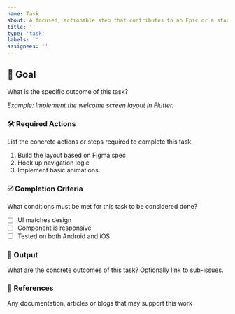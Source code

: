 ```yaml
---
name: Task
about: A focused, actionable step that contributes to an Epic or a standalone task that itself is not big enough for an Epic.
title: ''
type: 'task'
labels: ''
assignees: ''
---
```


## 🎯 Goal
What is the specific outcome of this task?

_Example: Implement the welcome screen layout in Flutter._

### 🛠️ Required Actions
List the concrete actions or steps required to complete this task.

1. Build the layout based on Figma spec
2. Hook up navigation logic
3. Implement basic animations

### ☑️ Completion Criteria
What conditions must be met for this task to be considered done?

- [ ] UI matches design
- [ ] Component is responsive
- [ ] Tested on both Android and iOS

### 🏁 Output
What are the concrete outcomes of this task? Optionally link to sub-issues.

### 📰 References
Any documentation, articles or blogs that may support this work
